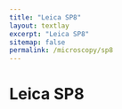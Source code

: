 ```yaml
---
title: "Leica SP8"
layout: textlay
excerpt: "Leica SP8"
sitemap: false
permalink: /microscopy/sp8
---
```


# Leica SP8



